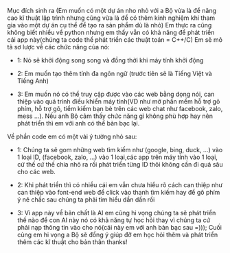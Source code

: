 Mục đích sinh ra (Em muốn có một dự án nho nhỏ với a Bộ vừa là để năng cao kĩ thuật lập trình nhưng cũng vừa là để có thêm kinh nghiệm khi tham gia vào một dự án cụ thể để tạo ra sản phẩm dù là nhỏ)
Em thực ra cũng không biết nhiều về python nhưng em thấy vẫn có khả năng để phát triển cái app này(chúng ta code thể phát triển các thuật toán = C++/C)
Em sẽ mô tả sơ lược về các chức năng của nó:

* 1: Nó sẽ khởi động song song và đồng thời khi máy tính khởi động

* 2: Em muốn tạo thêm tính đa ngôn ngữ (trước tiên sẽ là Tiếng Việt và Tiếng Anh)

* 3: Em muốn nó có thể truy cập được vào các web bằng dọng nói, can thiệp vào quá trình điều khiển máy tính(VD như mở phần mềm hỗ trợ gõ phím, hỗ trợ gõ, tiềm kiếm bạn bè trên các web chat như facebook, zalo, mess ...). Nếu anh Bộ cảm thấy chức năng gì không phù hợp hay nên phát triển thì em với anh có thể bàn bạc lại.

Về phần code em có một vài ý tưởng nhỏ sau:

* 1: Chúng ta sẽ gom những web tìm kiếm như (google, bing, duck, ...) vào 1 loại ID, (facebook, zalo, ...) vào 1 loại,các app trên máy tính vào 1 loại, cứ thế cứ thế chia nhỏ ra rồi phát triển từng ID thôi không cần đi quá sâu cho các web.

* 2: Khi phát triền thì có nhiều cái em vẫn chưa hiểu rõ cách can thiệp như can thiệp vào font-end web để click vào thanh tìm kiếm hay để gõ phím ý nê chắc sau chúng ta phải tìm hiểu dần dần rồi

* 3: Vì app này về bản chất là AI em cũng hi vọng chúng ta sẽ phát triển thế nào để con AI này nó có khả năng tự học hỏi thay vì chúng ta cứ phải nạp thông tin vào cho nó(cái này em với anh bàn bạc sau =)));
Cuối cùng em hi vọng a Bộ sẽ đồng ý giúp đỡ em học hỏi thêm và phát triển thêm các kĩ thuật cho bản thân thanks!
